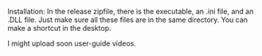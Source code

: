 Installation:
In the release zipfile, there is the executable, an .ini file, and an .DLL file.
Just make sure all these files are in the same directory.
You can make a shortcut in the desktop.

I might upload soon user-guide videos.
